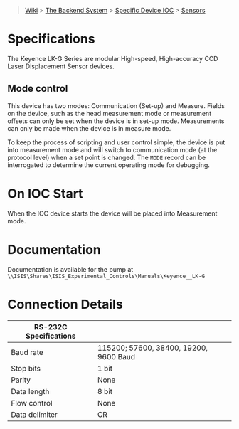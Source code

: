 > [Wiki](Home) > [The Backend System](The-Backend-System) > [Specific Device IOC](Specific-Device-IOC) > [Sensors](Sensors)

# Specifications

The Keyence LK-G Series are modular High-speed, High-accuracy
CCD Laser Displacement Sensor devices.

## Mode control

This device has two modes: Communication (Set-up) and Measure. Fields on the device, such as the head measurement mode or measurement offsets can only be set when the device is in set-up mode. Measurements can only be made when the device is in measure mode.

To keep the process of scripting and user control simple, the device is put into measurement mode and will switch to communication mode (at the protocol level) when a set point is changed. The `MODE` record can be interrogated to determine the current operating mode for debugging. 

# On IOC Start

When the IOC device starts the device will be placed into Measurement mode.

# Documentation

Documentation is available for the pump at `\\ISIS\Shares\ISIS_Experimental_Controls\Manuals\Keyence__LK-G`

# Connection Details

|      RS-232C Specifications  |   |
|---------------|------------------|
|     Baud rate | 115200; 57600, 38400, 19200, 9600 Baud       |
|     Stop bits | 1 bit            |
|        Parity | None             |
|   Data length | 8 bit            |
|  Flow control | None        |
| Data delimiter | CR |
